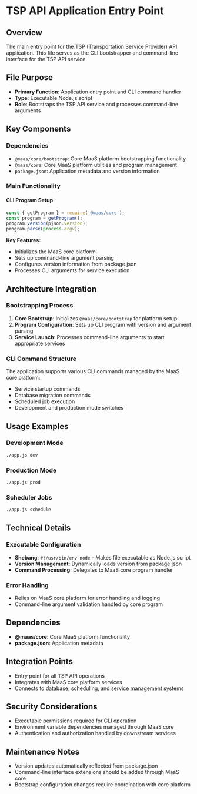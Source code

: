 # TSP API Application Entry Point

## Overview
The main entry point for the TSP (Transportation Service Provider) API application. This file serves as the CLI bootstrapper and command-line interface for the TSP API service.

## File Purpose
- **Primary Function**: Application entry point and CLI command handler
- **Type**: Executable Node.js script
- **Role**: Bootstraps the TSP API service and processes command-line arguments

## Key Components

### Dependencies
- `@maas/core/bootstrap`: Core MaaS platform bootstrapping functionality
- `@maas/core`: Core MaaS platform utilities and program management
- `package.json`: Application metadata and version information

### Main Functionality

#### CLI Program Setup
```javascript
const { getProgram } = require('@maas/core');
const program = getProgram();
program.version(pjson.version);
program.parse(process.argv);
```

**Key Features:**
- Initializes the MaaS core platform
- Sets up command-line argument parsing
- Configures version information from package.json
- Processes CLI arguments for service execution

## Architecture Integration

### Bootstrapping Process
1. **Core Bootstrap**: Initializes `@maas/core/bootstrap` for platform setup
2. **Program Configuration**: Sets up CLI program with version and argument parsing
3. **Service Launch**: Processes command-line arguments to start appropriate services

### CLI Command Structure
The application supports various CLI commands managed by the MaaS core platform:
- Service startup commands
- Database migration commands
- Scheduled job execution
- Development and production mode switches

## Usage Examples

### Development Mode
```bash
./app.js dev
```

### Production Mode
```bash
./app.js prod
```

### Scheduler Jobs
```bash
./app.js schedule
```

## Technical Details

### Executable Configuration
- **Shebang**: `#!/usr/bin/env node` - Makes file executable as Node.js script
- **Version Management**: Dynamically loads version from package.json
- **Command Processing**: Delegates to MaaS core program handler

### Error Handling
- Relies on MaaS core platform for error handling and logging
- Command-line argument validation handled by core program

## Dependencies
- **@maas/core**: Core MaaS platform functionality
- **package.json**: Application metadata

## Integration Points
- Entry point for all TSP API operations
- Integrates with MaaS core platform services
- Connects to database, scheduling, and service management systems

## Security Considerations
- Executable permissions required for CLI operation
- Environment variable dependencies managed through MaaS core
- Authentication and authorization handled by downstream services

## Maintenance Notes
- Version updates automatically reflected from package.json
- Command-line interface extensions should be added through MaaS core
- Bootstrap configuration changes require coordination with core platform